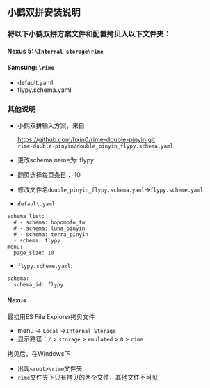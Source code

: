 ## 小鹤双拼安装说明
### 将以下小鹤双拼方案文件和配置拷贝入以下文件夹：
#### Nexus 5: <root>`\Internal storage\rime`
#### Samsung: <root>`\rime`
- default.yaml
- flypy.schema.yaml

### 其他说明
- 小鹤双拼输入方案，来自

    https://github.com/hxin0/rime-double-pinyin.git  
    `rime-double-pinyin/double_pinyin_flypy.schema.yaml`    
- 更改schema name为: flypy
- 翻页选择每页条目： 10
- 修改文件名`double_pinyin_flypy.schema.yaml`->`flypy.scheme.yaml`
- `default.yaml`:

```
schema_list:
  # - schema: bopomofo_tw
  # - schema: luna_pinyin
  # - schema: terra_pinyin
  - schema: flypy
menu:
  page_size: 10
```

- `flypy.scheme.yaml`:

```
schema:
  schema_id: flypy
```

#### Nexus
最初用ES File Explorer拷贝文件
- menu -> `Local` ->`Internal Storage`
- 显示路径：`/` > `storage` > `emulated` > `0` > `rime`

拷贝后，在Windows下
- 出现`<root>\rime`文件夹
- `rime`文件夹下只有拷贝的两个文件，其他文件不可见

